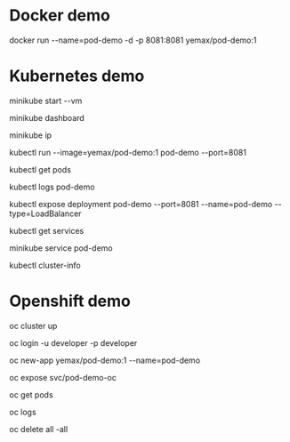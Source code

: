 # Docker demo
 
docker run --name=pod-demo -d -p 8081:8081 yemax/pod-demo:1

# Kubernetes demo

minikube start --vm 

minikube dashboard

minikube ip

kubectl run  --image=yemax/pod-demo:1 pod-demo --port=8081

kubectl get pods

kubectl logs pod-demo

kubectl expose deployment pod-demo --port=8081 --name=pod-demo --type=LoadBalancer

kubectl get services

minikube service pod-demo

kubectl cluster-info

# Openshift demo

oc cluster up

oc login -u developer -p developer

oc new-app yemax/pod-demo:1 --name=pod-demo

oc expose svc/pod-demo-oc

oc get pods

oc logs <pod name>

oc delete all -all
